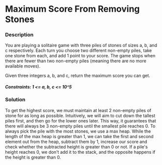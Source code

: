 # Maximum Score From Removing Stones

### Description

You are playing a solitaire game with three piles of stones of sizes a​​​​​​, b,​​​​​​ and c​​​​​​ respectively. Each turn you choose two different non-empty piles, take one stone from each, and add 1 point to your score. The game stops when there are fewer than two non-empty piles (meaning there are no more available moves).

Given three integers a​​​​​, b,​​​​​ and c​​​​​, return the maximum score you can get.

##### Constraints: 1 <= a, b, c <= 10^5

### Solution

To get the highest score, we must maintain at least 2 non-empty piles of stone for as long as possible. Intuitively, we will aim to cut down the tallest piles first, and then go for the lower ones later. This way, it guarantees that there will always be 3 non-empty piles until the smallest pile reaches 0. To always pick the pile with the most stones, we use a max heap. While the length of the max heap is greater than 1, we can take the first and second element out from the heap, subtract them by 1, increase our score and check whether the subtracted height is greater than 0 or not. If a pile's height reaches 0, we don't add it to the stack, and the opposite happens if the height is greater than 0.
